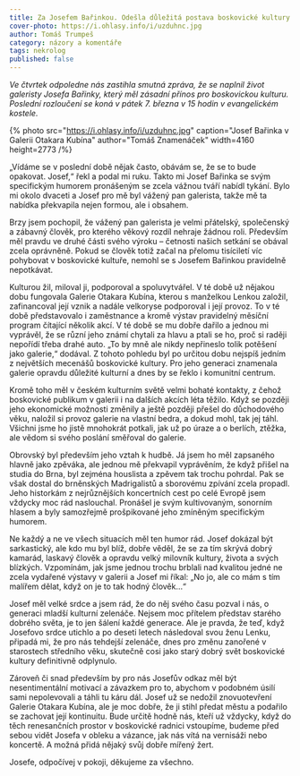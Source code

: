 ```yaml
---
title: Za Josefem Bařinkou. Odešla důležitá postava boskovické kultury
cover-photo: https://i.ohlasy.info/i/uzduhnc.jpg
author: Tomáš Trumpeš
category: názory a komentáře
tags: nekrolog
published: false
---
```


*Ve čtvrtek odpoledne nás zastihla smutná zpráva, že se naplnil život galeristy Josefa Bařinky, který měl zásadní přínos pro boskovickou kulturu. Poslední rozloučení se koná v pátek 7. března v 15 hodin v evangelickém kostele.*

{% photo src="https://i.ohlasy.info/i/uzduhnc.jpg" caption="Josef Bařinka v Galerii Otakara Kubína" author="Tomáš Znamenáček" width=4160 height=2773 /%}

„Vídáme se v poslední době nějak často, obávám se, že se to bude opakovat. Josef,“ řekl a podal mi ruku. Takto mi Josef Bařinka se svým specifickým humorem pronášeným se zcela vážnou tváří nabídl tykání. Bylo mi okolo dvaceti a Josef pro mě byl vážený pan galerista, takže mě ta nabídka překvapila nejen formou, ale i obsahem.

Brzy jsem pochopil, že vážený pan galerista je velmi přátelský, společenský a zábavný člověk, pro kterého věkový rozdíl nehraje žádnou roli. Především měl pravdu ve druhé části svého výroku – četnosti našich setkání se obával zcela oprávněně. Pokud se člověk totiž začal na přelomu tisíciletí víc pohybovat v boskovické kultuře, nemohl se s Josefem Bařinkou pravidelně nepotkávat.

Kulturou žil, miloval ji, podporoval a spoluvytvářel. V té době už nějakou dobu fungovala Galerie Otakara Kubína, kterou s manželkou Lenkou založil, zafinancoval její vznik a nadále velkoryse podporoval i její provoz. To v té době představovalo i zaměstnance a kromě výstav pravidelný měsíční program čítající několik akcí. V té době se mu dobře dařilo a jednou mi vyprávěl, že se různí jeho známí chytali za hlavu a ptali se ho, proč si raději nepořídí třeba drahé auto. „To by mně ale nikdy nepřineslo tolik potěšení jako galerie,“ dodával. Z tohoto pohledu byl po určitou dobu nejspíš jedním z největších mecenášů boskovické kultury. Pro jeho generaci znamenala galerie opravdu důležité kulturní a dnes by se řeklo i komunitní centrum.

Kromě toho měl v českém kulturním světě velmi bohaté kontakty, z čehož boskovické publikum v galerii i na dalších akcích léta těžilo. Když se později jeho ekonomické možnosti změnily a ještě později přešel do důchodového věku, naložil si provoz galerie na vlastní bedra, a dokud mohl, tak jej táhl. Všichni jsme ho jistě mnohokrát potkali, jak už po úraze a o berlích, ztěžka, ale vědom si svého poslání směřoval do galerie.

Obrovský byl především jeho vztah k hudbě. Já jsem ho měl zapsaného hlavně jako zpěváka, ale jednou mě překvapil vyprávěním, že když přišel na studia do Brna, byl zejména houslista a zpěvem tak trochu pohrdal. Pak se však dostal do brněnských Madrigalistů a sborovému zpívání zcela propadl. Jeho historkám z nejrůznějších koncertních cest po celé Evropě jsem vždycky moc rád naslouchal. Pronášel je svým kultivovaným, sonorním hlasem a byly samozřejmě prošpikované jeho zmíněným specifickým humorem.

Ne každý a ne ve všech situacích měl ten humor rád. Josef dokázal být sarkastický, ale kdo mu byl blíž, dobře věděl, že se za tím skrývá dobrý kamarád, laskavý člověk a opravdu velký milovník kultury, života a svých blízkých. Vzpomínám, jak jsme jednou trochu brblali nad kvalitou jedné ne zcela vydařené výstavy v galerii a Josef mi říkal: „No jo, ale co mám s tím malířem dělat, když on je to tak hodný člověk…“

Josef měl velké srdce a jsem rád, že do něj svého času pozval i nás, o generaci mladší kulturní zelenáče. Nejsem moc přítelem představ starého dobrého světa, je to jen šálení každé generace. Ale je pravda, že teď, když Josefovo srdce utichlo a po deseti letech následoval svou ženu Lenku, připadá mi, že pro nás tehdejší zelenáče, dnes pro změnu zanořené v starostech středního věku, skutečně cosi jako starý dobrý svět boskovické kultury definitivně odplynulo.

Zároveň či snad především by pro nás Josefův odkaz měl být nesentimentální motivací a závazkem pro to, abychom v podobném úsilí sami nepolevovali a táhli tu káru dál. Josef už se nedožil znovuotevření Galerie Otakara Kubína, ale je moc dobře, že ji stihl předat městu a podařilo se zachovat její kontinuitu. Bude určitě hodně nás, kteří už vždycky, když do těch renesančních prostor v boskovické radnici vstoupíme, budeme před sebou vidět Josefa v obleku a vázance, jak nás vítá na vernisáži nebo koncertě. A možná přidá nějaký svůj dobře mířený žert.

Josefe, odpočívej v pokoji, děkujeme za všechno.
